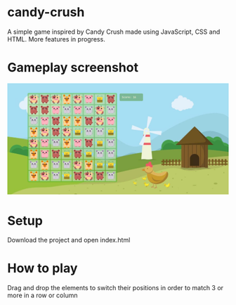 # candy-crush
A simple game inspired by Candy Crush made using JavaScript, CSS and HTML. More features in progress.
# Gameplay screenshot
![Screenshot](gameplay.jpg)

# Setup
Download the project and open index.html

# How to play
Drag and drop the elements to switch their positions in order to match 3 or more in a row or column
